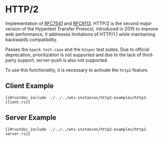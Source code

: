 # HTTP/2

Implementation of [RFC7541](https://datatracker.ietf.org/doc/html/rfc7541) and [RFC9113](https://datatracker.ietf.org/doc/html/rfc9113). HTTP/2 is the second major version of the Hypertext Transfer Protocol, introduced in 2015 to improve web performance, it addresses limitations of HTTP/1.1 while maintaining backwards compatibility.

Passes the `hpack-test-case` and the `h2spec` test suites. Due to official deprecation, prioritization is not supported and due to the lack of third-party support, server-push is also not supported.

To use this functionality, it is necessary to activate the `http2` feature.

## Client Example

```rust,edition2024,no_run
{{#rustdoc_include ../../../wtx-instances/http2-examples/http2-client.rs}}
```

## Server Example

```rust,edition2024,no_run
{{#rustdoc_include ../../../wtx-instances/http2-examples/http2-server.rs}}
```
